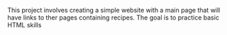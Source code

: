 

This project involves creating a simple website with a main page that will have links to ther pages containing recipes. The goal is to practice basic HTML skills


